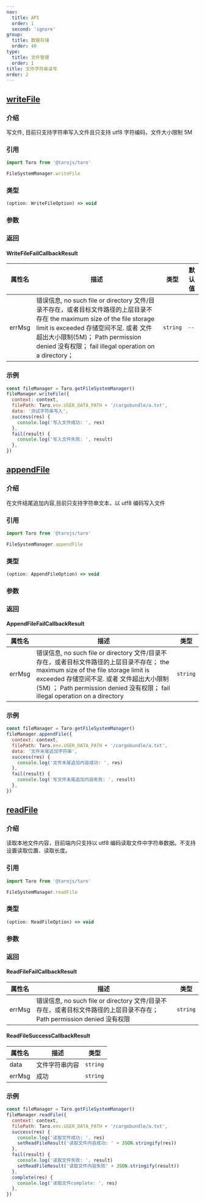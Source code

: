 ```yaml
---
nav:
  title: API
  order: 1
  second: 'ignore'
group:
  title: 数据存储
  order: 40
type:
  title: 文件管理
  order: 1
title: 文件字符串读写
order: 2
---
```


## [writeFile](https://docs.taro.zone/docs/apis/files/FileSystemManager#writefile)

<Platform support="thresh,mw,h5,logic" version="1.3.0"></Platform>

### 介绍

写文件, 目前只支持字符串写入文件且只支持 utf8 字符编码，文件大小限制 5M

### 引用

```jsx | pure
import Taro from '@tarojs/taro'

FileSystemManager.writeFile
```

### 类型

```jsx | pure
(option: WriteFileOption) => void
```

### 参数

<API id="Storage_FileSystemManagerWriteFileOption"></API>

### 返回

#### WriteFileFailCallbackResult

| 属性名 | 描述                                                                                                                                                                                                                                                             | 类型     | 默认值 |
| ------ | ---------------------------------------------------------------------------------------------------------------------------------------------------------------------------------------------------------------------------------------------------------------- | -------- | ------ |
| errMsg | 错误信息, no such file or directory 文件/目录不存在，或者目标文件路径的上层目录不存在 the maximum size of the file storage limit is exceeded 存储空间不足. 或者 文件超出大小限制(5M)； Path permission denied 没有权限； fail illegal operation on a directory； | `string` | `--`   |

### 示例

```jsx | pure
const fileManager = Taro.getFileSystemManager()
fileManager.writeFile({
  context: context,
  filePath: Taro.env.USER_DATA_PATH + '/cargobundle/a.txt',
  data: '测试字符串写入',
  success(res) {
    console.log('写入文件成功: ', res)
  },
  fail(result) {
    console.log('写入文件失败: ', result)
  },
})
```

## [appendFile](https://docs.taro.zone/docs/apis/files/FileSystemManager#appendfile)

<Platform support="thresh,mw,h5,logic" version="1.3.0"></Platform>

### 介绍

在文件结尾追加内容,目前只支持字符串文本，以 utf8 编码写入文件

### 引用

```jsx | pure
import Taro from '@tarojs/taro'

FileSystemManager.appendFile
```

### 类型

```jsx | pure
(option: AppendFileOption) => void
```

### 参数

<API id="Storage_FileSystemManagerAppendFileOption"></API>

### 返回

#### AppendFileFailCallbackResult

| 属性名 | 描述                                                                                                                                                                                                                                                              | 类型     |
| ------ | ----------------------------------------------------------------------------------------------------------------------------------------------------------------------------------------------------------------------------------------------------------------- | -------- |
| errMsg | 错误信息, no such file or directory 文件/目录不存在，或者目标文件路径的上层目录不存在； the maximum size of the file storage limit is exceeded 存储空间不足. 或者 文件超出大小限制(5M) ； Path permission denied 没有权限； fail illegal operation on a directory | `string` |

### 示例

```jsx | pure
const fileManager = Taro.getFileSystemManager()
fileManager.appendFile({
  context: context,
  filePath: Taro.env.USER_DATA_PATH + '/cargobundle/a.txt',
  data: '文件末尾追加字符串',
  success(res) {
    console.log('文件末尾追加内容成功: ', res)
  },
  fail(result) {
    console.log('写文件末尾追加内容失败: ', result)
  },
})
```

## [readFile](https://docs.taro.zone/docs/apis/files/FileSystemManager#readfile)

<Platform support="thresh,mw,h5,logic" version="1.3.0"></Platform>

### 介绍

读取本地文件内容，目前端内只支持以 utf8 编码读取文件中字符串数据。不支持设置读取位置、读取长度。

### 引用

```jsx | pure
import Taro from '@tarojs/taro'

FileSystemManager.readFile
```

### 类型

```jsx | pure
(option: ReadFileOption) => void
```

### 参数

<API id="Storage_FileSystemManagerReadFileOption"></API>

### 返回

#### ReadFileFailCallbackResult

| 属性名 | 描述                                                                                                                    | 类型     |
| ------ | ----------------------------------------------------------------------------------------------------------------------- | -------- |
| errMsg | 错误信息, no such file or directory 文件/目录不存在，或者目标文件路径的上层目录不存在； Path permission denied 没有权限 | `string` |

#### ReadFileSuccessCallbackResult

| 属性名 | 描述           | 类型     |
| ------ | -------------- | -------- |
| data   | 文件字符串内容 | `string` |
| errMsg | 成功           | `string` |

### 示例

```jsx | pure
const fileManager = Taro.getFileSystemManager()
fileManager.readFile({
  context: context,
  filePath: Taro.env.USER_DATA_PATH + '/cargobundle/a.txt',
  success(res) {
    console.log('读取文件成功: ', res)
    setReadFileResult('读取文件内容成功: ' + JSON.stringify(res))
  },
  fail(result) {
    console.log('读取文件失败: ', result)
    setReadFileResult('读取文件内容失败' + JSON.stringify(result))
  },
  complete(res) {
    console.log('读取文件complete: ', res)
  },
})
```
